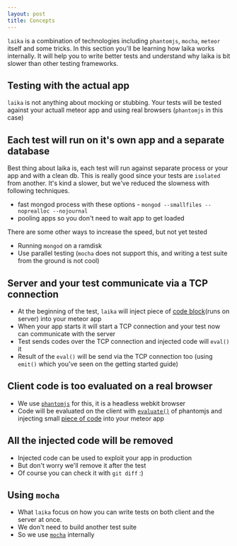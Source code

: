 ```yaml
---
layout: post
title: Concepts
---
```


`laika` is a combination of technologies including `phantomjs`, `mocha`, `meteor` itself and  some tricks. In this section you'll be learning how laika works internally. It will help you to write better tests and understand why laika is bit slower than other testing frameworks.

## Testing with the actual app
`laika` is not anything about mocking or stubbing. Your tests will be tested against your actuall meteor app and using real browsers (`phantomjs` in this case)

## Each test will run on it's own app and a separate database
Best thing about laika is, each test will run against separate process or your app and with a clean db. This is really good since your tests are `isolated` from another. It's kind a slower, but we've reduced the slowness with following techniques.

* fast mongod process with these options - `mongod --smallfiles --noprealloc --nojournal`
* pooling apps so you don't need to wait app to get loaded 

There are some other ways to increase the speed, but not yet tested

* Running `mongod` on a ramdisk
* Use parallel testing (`mocha` does not support this, and writing a test suite from the ground is not cool)

## Server and your test communicate via a TCP connection

* At the beginning of the test, `laika` will inject piece of [code block](http://goo.gl/Cx5E0)(runs on server) into your meteor app
* When your app starts it will start a TCP connection and your test now can communicate with the server
* Test sends codes over the TCP connection and injected code will `eval()` it
* Result of the `eval()` will be send via the TCP connection too (using `emit()` which you've seen on the getting started guide)

## Client code is too evaluated on a real browser

* We use [`phantomjs`](http://phantomjs.org/) for this, it is a headless webkit browser
* Code will be evaluated on the client with [`evaluate()`](http://goo.gl/Efa8q) of phantomjs and injecting small [piece of code](http://goo.gl/7mZXW) into your meteor app

## All the injected code will be removed

* Injected code can be used to exploit your app in production
* But don't worry we'll remove it after the test
* Of course you can check it with  `git diff` :) 

## Using `mocha`

* What `laika` focus on how you can write tests on both client and the server at once.
* We don't need to build another test suite 
* So we use [`mocha`](http://visionmedia.github.io/mocha/) internally

